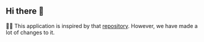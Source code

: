 ## Hi there 👋

👩‍💻 This application is inspired by that [repository](https://github.com/orgs/kubees/repositories). However, we have made a lot of changes to it.
